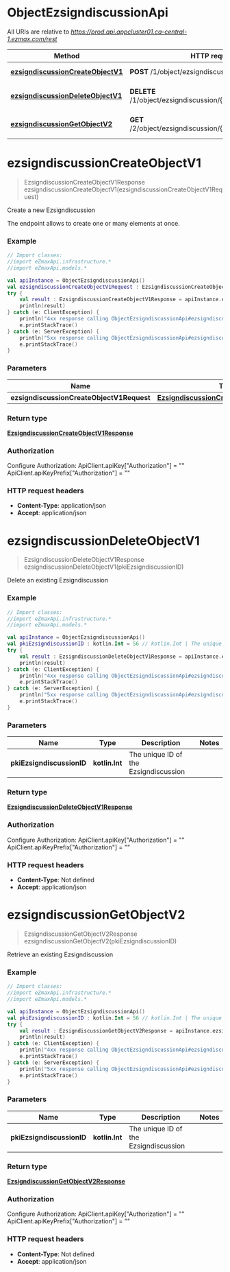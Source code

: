 # ObjectEzsigndiscussionApi

All URIs are relative to *https://prod.api.appcluster01.ca-central-1.ezmax.com/rest*

Method | HTTP request | Description
------------- | ------------- | -------------
[**ezsigndiscussionCreateObjectV1**](ObjectEzsigndiscussionApi.md#ezsigndiscussionCreateObjectV1) | **POST** /1/object/ezsigndiscussion | Create a new Ezsigndiscussion
[**ezsigndiscussionDeleteObjectV1**](ObjectEzsigndiscussionApi.md#ezsigndiscussionDeleteObjectV1) | **DELETE** /1/object/ezsigndiscussion/{pkiEzsigndiscussionID} | Delete an existing Ezsigndiscussion
[**ezsigndiscussionGetObjectV2**](ObjectEzsigndiscussionApi.md#ezsigndiscussionGetObjectV2) | **GET** /2/object/ezsigndiscussion/{pkiEzsigndiscussionID} | Retrieve an existing Ezsigndiscussion


<a id="ezsigndiscussionCreateObjectV1"></a>
# **ezsigndiscussionCreateObjectV1**
> EzsigndiscussionCreateObjectV1Response ezsigndiscussionCreateObjectV1(ezsigndiscussionCreateObjectV1Request)

Create a new Ezsigndiscussion

The endpoint allows to create one or many elements at once.

### Example
```kotlin
// Import classes:
//import eZmaxApi.infrastructure.*
//import eZmaxApi.models.*

val apiInstance = ObjectEzsigndiscussionApi()
val ezsigndiscussionCreateObjectV1Request : EzsigndiscussionCreateObjectV1Request =  // EzsigndiscussionCreateObjectV1Request | 
try {
    val result : EzsigndiscussionCreateObjectV1Response = apiInstance.ezsigndiscussionCreateObjectV1(ezsigndiscussionCreateObjectV1Request)
    println(result)
} catch (e: ClientException) {
    println("4xx response calling ObjectEzsigndiscussionApi#ezsigndiscussionCreateObjectV1")
    e.printStackTrace()
} catch (e: ServerException) {
    println("5xx response calling ObjectEzsigndiscussionApi#ezsigndiscussionCreateObjectV1")
    e.printStackTrace()
}
```

### Parameters

Name | Type | Description  | Notes
------------- | ------------- | ------------- | -------------
 **ezsigndiscussionCreateObjectV1Request** | [**EzsigndiscussionCreateObjectV1Request**](EzsigndiscussionCreateObjectV1Request.md)|  |

### Return type

[**EzsigndiscussionCreateObjectV1Response**](EzsigndiscussionCreateObjectV1Response.md)

### Authorization


Configure Authorization:
    ApiClient.apiKey["Authorization"] = ""
    ApiClient.apiKeyPrefix["Authorization"] = ""

### HTTP request headers

 - **Content-Type**: application/json
 - **Accept**: application/json

<a id="ezsigndiscussionDeleteObjectV1"></a>
# **ezsigndiscussionDeleteObjectV1**
> EzsigndiscussionDeleteObjectV1Response ezsigndiscussionDeleteObjectV1(pkiEzsigndiscussionID)

Delete an existing Ezsigndiscussion



### Example
```kotlin
// Import classes:
//import eZmaxApi.infrastructure.*
//import eZmaxApi.models.*

val apiInstance = ObjectEzsigndiscussionApi()
val pkiEzsigndiscussionID : kotlin.Int = 56 // kotlin.Int | The unique ID of the Ezsigndiscussion
try {
    val result : EzsigndiscussionDeleteObjectV1Response = apiInstance.ezsigndiscussionDeleteObjectV1(pkiEzsigndiscussionID)
    println(result)
} catch (e: ClientException) {
    println("4xx response calling ObjectEzsigndiscussionApi#ezsigndiscussionDeleteObjectV1")
    e.printStackTrace()
} catch (e: ServerException) {
    println("5xx response calling ObjectEzsigndiscussionApi#ezsigndiscussionDeleteObjectV1")
    e.printStackTrace()
}
```

### Parameters

Name | Type | Description  | Notes
------------- | ------------- | ------------- | -------------
 **pkiEzsigndiscussionID** | **kotlin.Int**| The unique ID of the Ezsigndiscussion |

### Return type

[**EzsigndiscussionDeleteObjectV1Response**](EzsigndiscussionDeleteObjectV1Response.md)

### Authorization


Configure Authorization:
    ApiClient.apiKey["Authorization"] = ""
    ApiClient.apiKeyPrefix["Authorization"] = ""

### HTTP request headers

 - **Content-Type**: Not defined
 - **Accept**: application/json

<a id="ezsigndiscussionGetObjectV2"></a>
# **ezsigndiscussionGetObjectV2**
> EzsigndiscussionGetObjectV2Response ezsigndiscussionGetObjectV2(pkiEzsigndiscussionID)

Retrieve an existing Ezsigndiscussion



### Example
```kotlin
// Import classes:
//import eZmaxApi.infrastructure.*
//import eZmaxApi.models.*

val apiInstance = ObjectEzsigndiscussionApi()
val pkiEzsigndiscussionID : kotlin.Int = 56 // kotlin.Int | The unique ID of the Ezsigndiscussion
try {
    val result : EzsigndiscussionGetObjectV2Response = apiInstance.ezsigndiscussionGetObjectV2(pkiEzsigndiscussionID)
    println(result)
} catch (e: ClientException) {
    println("4xx response calling ObjectEzsigndiscussionApi#ezsigndiscussionGetObjectV2")
    e.printStackTrace()
} catch (e: ServerException) {
    println("5xx response calling ObjectEzsigndiscussionApi#ezsigndiscussionGetObjectV2")
    e.printStackTrace()
}
```

### Parameters

Name | Type | Description  | Notes
------------- | ------------- | ------------- | -------------
 **pkiEzsigndiscussionID** | **kotlin.Int**| The unique ID of the Ezsigndiscussion |

### Return type

[**EzsigndiscussionGetObjectV2Response**](EzsigndiscussionGetObjectV2Response.md)

### Authorization


Configure Authorization:
    ApiClient.apiKey["Authorization"] = ""
    ApiClient.apiKeyPrefix["Authorization"] = ""

### HTTP request headers

 - **Content-Type**: Not defined
 - **Accept**: application/json

